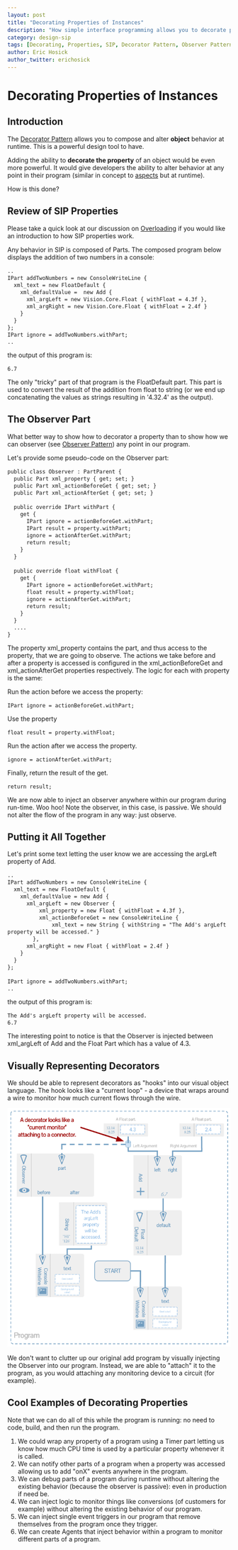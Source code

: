 ```yaml
---
layout: post
title: "Decorating Properties of Instances"
description: "How simple interface programming allows you to decorate properties of objects."
category: design-sip
tags: [Decorating, Properties, SIP, Decorator Pattern, Observer Pattern]
author: Eric Hosick
author_twitter: erichosick
---
```


# Decorating Properties of Instances

## Introduction

The [Decorator Pattern](http://en.wikipedia.org/wiki/Decorator_pattern) allows you to compose and alter **object** behavior at runtime. This is a powerful design tool to have.

Adding the ability to **decorate the property** of an object would be even more powerful. It would give developers the ability to alter behavior at any point in their program (similar in concept to [aspects](http://en.wikipedia.org/wiki/Aspect-oriented_programming) but at runtime).

How is this done?

## Review of SIP Properties

Please take a quick look at our discussion on [Overloading](/design-sip/design-overloading-sip/) if you would like an introduction to how SIP properties work.

Any behavior in SIP is composed of Parts. The composed program below displays the addition of two numbers in a console:

    ..
    IPart addTwoNumbers = new ConsoleWriteLine {
      xml_text = new FloatDefault {
        xml_defaultValue =  new Add {
          xml_argLeft = new Vision.Core.Float { withFloat = 4.3f },
          xml_argRight = new Vision.Core.Float { withFloat = 2.4f }
        }
      }
    };
    IPart ignore = addTwoNumbers.withPart;
    ..

the output of this program is:

    6.7

The only "tricky" part of that program is the FloatDefault part. This part is used to convert the result of the addition from float to string (or we end up concatenating the values as strings resulting in '4.32.4' as the output).

## The Observer Part

What better way to show how to decorator a property than to show how we can observer (see [Observer Pattern](http://en.wikipedia.org/wiki/Observer_pattern)) any point in our program.

Let's provide some pseudo-code on the Observer part:

    public class Observer : PartParent {
      public Part xml_property { get; set; }
      public Part xml_actionBeforeGet { get; set; }
      public Part xml_actionAfterGet { get; set; }
    
      public override IPart withPart {
        get {
          IPart ignore = actionBeforeGet.withPart;
          IPart result = property.withPart;
          ignore = actionAfterGet.withPart;
          return result;
        }
      }
    
      public override float withFloat {
        get {
          IPart ignore = actionBeforeGet.withPart;
          float result = property.withFloat;
          ignore = actionAfterGet.withPart;
          return result;
        }
      }
      ....
    }

The property xml_property contains the part, and thus access to the property, that we are going to observe. The actions we take before and after a property is accessed is configured in the xml_actionBeforeGet and xml_actionAfterGet properties respectively. The logic for each with property is the same:

Run the action before we access the property:

    IPart ignore = actionBeforeGet.withPart;

Use the property

    float result = property.withFloat;

Run the action after we access the property.

    ignore = actionAfterGet.withPart;

Finally, return the result of the get.

    return result;

We are now able to inject an observer anywhere within our program during run-time. Woo hoo! Note the observer, in this case, is passive. We should not alter the flow of the program in any way: just observe.

## Putting it All Together

Let's print some text letting the user know we are accessing the argLeft property of Add.

    ..
    IPart addTwoNumbers = new ConsoleWriteLine {
      xml_text = new FloatDefault {
        xml_defaultValue = new Add {
          xml_argLeft = new Observer {
	          xml_property = new Float { withFloat = 4.3f },
	          xml_actionBeforeGet = new ConsoleWriteLine {
		          xml_text = new String { withString = "The Add's argLeft property will be accessed." }
            },
          xml_argRight = new Float { withFloat = 2.4f }
        }
      }
    };
    
    IPart ignore = addTwoNumbers.withPart;
    ..

the output of this program is:

    The Add's argLeft property will be accessed.
    6.7

The interesting point to notice is that the Observer is injected between xml_argLeft of Add and the Float Part which has a value of 4.3.

## Visually Representing Decorators

We should be able to represent decorators as "hooks" into our visual object language. The hook looks like a "current loop" - a device that wraps around a wire to monitor how much current flows through the wire.

<p class="pagination-centered"><img class="featurette-image img-polaroid" src="/assets/img/design-decorating-properties-observer.png"> </img></p>

We don't want to clutter up our original add program by visually injecting the Observer into our program. Instead, we are able to "attach" it to the program, as you would attaching any monitoring device to a circuit (for example).

## Cool Examples of Decorating Properties

Note that we can do all of this while the program is running: no need to code, build, and then run the program.

1. We could wrap any property of a program using a Timer part letting us know how much CPU time is used by a particular property whenever it is called.
2. We can notify other parts of a program when a property was accessed allowing us to add "onX" events anywhere in the program.
3. We can debug parts of a program during runtime without altering the existing behavior (because the observer is passive): even in production if need be.
4. We can inject logic to monitor things like conversions (of customers for example) without altering the existing behavior of our program.
5. We can inject single event triggers in our program that remove themselves from the program once they trigger.
6. We can create Agents that inject behavior within a program to monitor different parts of a program.







